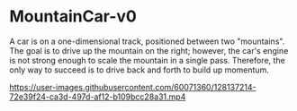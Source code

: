 # MountainCar-v0
A car is on a one-dimensional track, positioned between two "mountains". The goal is to drive up the mountain on the right; however, the car's engine is not strong enough to scale the mountain in a single pass. Therefore, the only way to succeed is to drive back and forth to build up momentum.



https://user-images.githubusercontent.com/60071360/128137214-72e39f24-ca3d-497d-af12-b109bcc28a31.mp4


